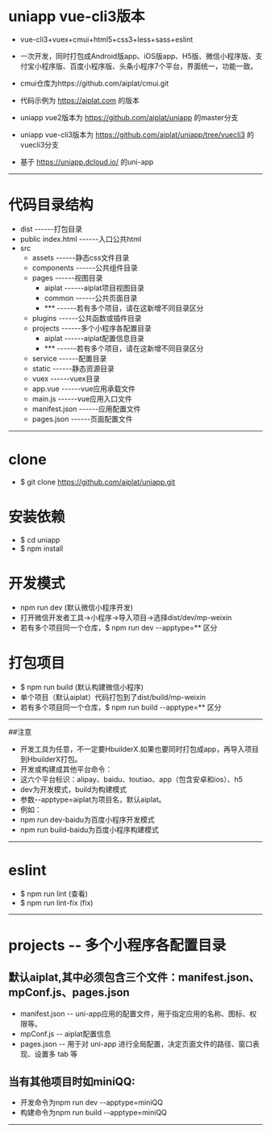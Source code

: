 # uniapp vue-cli3版本

 - vue-cli3+vuex+cmui+html5+css3+less+sass+eslint
 - 一次开发，同时打包成Android版app、iOS版app、H5版、微信小程序版、支付宝小程序版、百度小程序版、头条小程序7个平台，界面统一，功能一致。
 - cmui仓库为https://github.com/aiplat/cmui.git
 - 代码示例为 https://aiplat.com 的版本
 - uniapp vue2版本为 https://github.com/aiplat/uniapp 的master分支
 - uniapp vue-cli3版本为 https://github.com/aiplat/uniapp/tree/vuecli3 的vuecli3分支

 - 基于 https://uniapp.dcloud.io/ 的uni-app

---

# 代码目录结构
  - dist              ------打包目录
  - public
    index.html        ------入口公共html
  - src
    - assets          ------静态css文件目录
    - components      ------公共组件目录
    - pages           ------视图目录
      - aiplat        ------aiplat项目视图目录
      - common        ------公共页面目录
      - ***           ------若有多个项目，请在这新增不同目录区分
    - plugins         ------公共函数或插件目录
    - projects        ------多个小程序各配置目录
      - aiplat        ------aiplat配置信息目录
      - ***           ------若有多个项目，请在这新增不同目录区分
    - service         ------配置目录
    - static          ------静态资源目录
    - vuex            ------vuex目录
    - app.vue         ------vue应用承载文件
    - main.js         ------vue应用入口文件
    - manifest.json   ------应用配置文件
    - pages.json      ------页面配置文件

---

# clone
 - $ git clone https://github.com/aiplat/uniapp.git

# 安装依赖
 - $ cd uniapp
 - $ npm install

# 开发模式
 - npm run dev   (默认微信小程序开发)
 - 打开微信开发者工具->小程序->导入项目->选择dist/dev/mp-weixin
 - 若有多个项目同一个仓库，$ npm run dev --apptype=** 区分

# 打包项目
 - $ npm run build (默认构建微信小程序)
 - 单个项目（默认aiplat）代码打包到了dist/build/mp-weixin
 - 若有多个项目同一个仓库，$ npm run build --apptype=** 区分

---

##注意
 - 开发工具为任意，不一定要HbuilderX.如果也要同时打包成app，再导入项目到HbuilderX打包。
 - 开发或构建成其他平台命令：
 - 这六个平台标识：alipay、baidu、toutiao、app（包含安卓和ios）、h5
 - dev为开发模式，build为构建模式
 - 参数--apptype=aiplat为项目名，默认aiplat。
 - 例如：
 - npm run dev-baidu为百度小程序开发模式
 - npm run build-baidu为百度小程序构建模式

---

# eslint
 - $ npm run lint      (查看)
 - $ npm run lint-fix  (fix)

---

# projects -- 多个小程序各配置目录
 ## 默认aiplat,其中必须包含三个文件：manifest.json、mpConf.js、pages.json
 - manifest.json  -- uni-app应用的配置文件，用于指定应用的名称、图标、权限等。
 - mpConf.js      -- aiplat配置信息
 - pages.json     -- 用于对 uni-app 进行全局配置，决定页面文件的路径、窗口表现、设置多 tab 等

 ## 当有其他项目时如miniQQ:
 - 开发命令为npm run dev --apptype=miniQQ
 - 构建命令为npm run build --apptype=miniQQ

---
